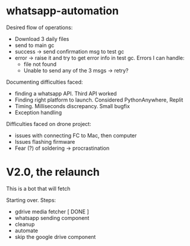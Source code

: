 # whatsapp-automation

Desired flow of operations: 
- Download 3 daily files
- send to main gc
- success -> send confirmation msg to test gc
- error -> raise it and try to get error info in test gc. Errors I can handle: 
    - file not found
    - Unable to send any of the 3 msgs -> retry? 

Documenting difficulties faced: 
- finding a whatsapp API. Third API worked
- Finding right platform to launch. Considered PythonAnywhere, Replit
- Timing. Milliseconds discrepancy. Small bugfix
- Exception handling

Difficulties faced on drone project: 
- issues with connecting FC to Mac, then computer
- Issues flashing firmware
- Fear (?) of soldering -> procrastination

# V2.0, the relaunch
This is a bot that will fetch 

Starting over. Steps:
- gdrive media fetcher [ DONE ] 
- whatsapp sending component
- cleanup
- automate
- skip the google drive component